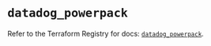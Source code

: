 # `datadog_powerpack`

Refer to the Terraform Registry for docs: [`datadog_powerpack`](https://registry.terraform.io/providers/datadog/datadog/3.61.0/docs/resources/powerpack).
